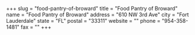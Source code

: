 +++
slug = "food-pantry-of-broward"
title = "Food Pantry of Broward"
name = "Food Pantry of Broward"
address = "610 NW 3rd Ave"
city = "Fort Lauderdale"
state = "FL"
postal = "33311"
website = ""
phone = "954-358-1481"
fax = ""
+++

